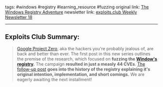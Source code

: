 tags: #windows #registry #learning_resource #fuzzing
original link:  [The Windows Registry Adventure](https://googleprojectzero.blogspot.com/2024/04/the-windows-registry-adventure-1.html?ref=blog.exploits.club)
newsletter link: [exploits.club Weekly Newsletter 18](https://blog.exploits.club/exploits-club-weekly-newsletter-18/)

---
## Exploits Club Summary:
>  [Google Project Zero](https://googleprojectzero.blogspot.com/?ref=blog.exploits.club), aka the hackers you're probably jealous of, are back and better than ever. The first post in this new series outlines the premise of the research, which focused on **fuzzing the** [**Window's registry**](https://en.wikipedia.org/wiki/Windows_Registry?ref=blog.exploits.club)**.** The campaign **resulted in just a measly 44 CVEs**. [The follow-up post](https://googleprojectzero.blogspot.com/2024/04/the-windows-registry-adventure-2.html?ref=blog.exploits.club) **goes into the history of the registry explaining it's original intention, implementation, and short comings.** We are eagerly awaiting the next installment!